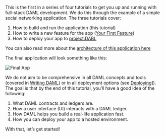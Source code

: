 This is the first in a series of four tutorials to get you up and running with full-stack DAML development. We do this through the example of a simple social networking application. The three tutorials cover:

1. How to build and run the application (this tutorial)
1. How to write a new feature for the app ([Your First Feature](https://daml.com/learn/getting-started/your-first-feature/))
1. How to deploy your app to [project:DABL](https://www.daml.com/learn/getting-started/deploy-to-dabl/)

You can also read more about the [architecture of this application here](https://docs.daml.com/getting-started/app-architecture.html)

The final application will look something like this:

![Final App](/daml/courses/getting-started/build-and-run/assets/gsg_better.gif)

We do not aim to be comprehensive in all DAML concepts and tools (covered in [Writing DAML](https://docs.daml.com/daml/intro/0_Intro.html)) or in all deployment options (see [Deploying](https://docs.daml.com/deploy/index.html)]). The goal is that by the end of this tutorial, you’ll have a good idea of the following:

1. What DAML contracts and ledgers are.
1. How a user interface (UI) interacts with a DAML ledger.
1. How DAML helps you build a real-life application fast.
1. How you can deploy your app to a hosted environment.

With that, let’s get started!
